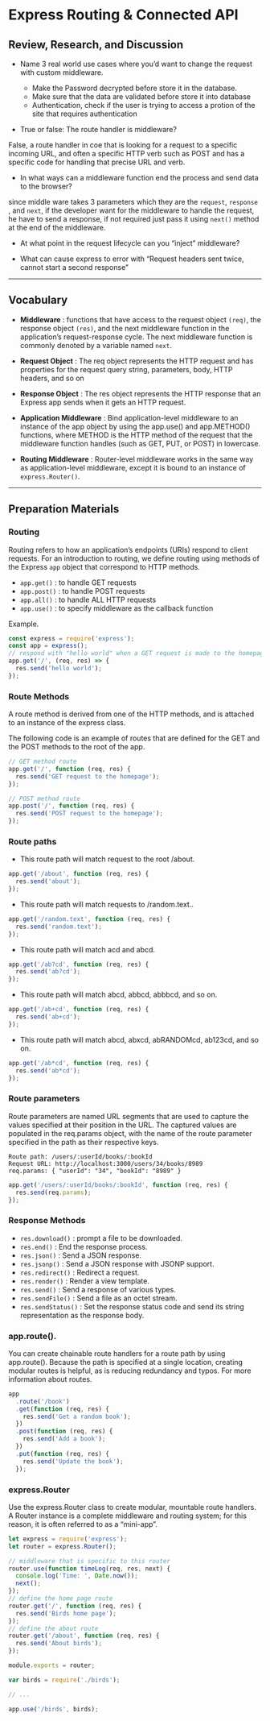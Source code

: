 # Express Routing & Connected API

## Review, Research, and Discussion

- Name 3 real world use cases where you’d want to change the request with custom middleware.

  - Make the Password decrypted before store it in the database.
  - Make sure that the data are validated before store it into database
  - Authentication, check if the user is trying to access a protion of the site that requires authentication

- True or false: The route handler is middleware?

False, a route handler in coe that is looking for a request to a specific incoming URL, and often a specific HTTP verb such as POST and has a specific code for handling that precise URL and verb.

- In what ways can a middleware function end the process and send data to the browser?

since middle ware takes 3 parameters which they are the `request`, `response` , and `next`, if the developer want for the middleware to handle the request, he have to send a response, if not required just pass it using `next()` method at the end of the middleware.

- At what point in the request lifecycle can you “inject” middleware?

- What can cause express to error with “Request headers sent twice, cannot start a second response”

---

## Vocabulary

- **Middleware** : functions that have access to the request object `(req)`, the response object `(res)`, and the next middleware function in the application’s request-response cycle. The next middleware function is commonly denoted by a variable named `next`.

- **Request Object** : The req object represents the HTTP request and has properties for the request query string, parameters, body, HTTP headers, and so on

- **Response Object** : The res object represents the HTTP response that an Express app sends when it gets an HTTP request.

- **Application Middleware** : Bind application-level middleware to an instance of the app object by using the app.use() and app.METHOD() functions, where METHOD is the HTTP method of the request that the middleware function handles (such as GET, PUT, or POST) in lowercase.

- **Routing Middleware** : Router-level middleware works in the same way as application-level middleware, except it is bound to an instance of `express.Router()`.

---

## Preparation Materials

### Routing

Routing refers to how an application’s endpoints (URIs) respond to client requests. For an introduction to routing, we define routing using methods of the Express `app` object that correspond to HTTP methods.

- `app.get()` : to handle GET requests
- `app.post()` : to handle POST requests
- `app.all()` : to handle ALL HTTP requests
- `app.use()` : to specify middleware as the callback function

Example.

```javascript
const express = require('express');
const app = express();
// respond with "hello world" when a GET request is made to the homepage
app.get('/', (req, res) => {
  res.send('hello world');
});
```

### Route Methods

A route method is derived from one of the HTTP methods, and is attached to an instance of the express class.

The following code is an example of routes that are defined for the GET and the POST methods to the root of the app.

```javascript
// GET method route
app.get('/', function (req, res) {
  res.send('GET request to the homepage');
});

// POST method route
app.post('/', function (req, res) {
  res.send('POST request to the homepage');
});
```

### Route paths

- This route path will match request to the root /about.

```javascript
app.get('/about', function (req, res) {
  res.send('about');
});
```

- This route path will match requests to /random.text..

```javascript
app.get('/random.text', function (req, res) {
  res.send('random.text');
});
```

- This route path will match acd and abcd.

```javascript
app.get('/ab?cd', function (req, res) {
  res.send('ab?cd');
});
```

- This route path will match abcd, abbcd, abbbcd, and so on.

```javascript
app.get('/ab+cd', function (req, res) {
  res.send('ab+cd');
});
```

- This route path will match abcd, abxcd, abRANDOMcd, ab123cd, and so on.

```javascript
app.get('/ab*cd', function (req, res) {
  res.send('ab*cd');
});
```

### Route parameters

Route parameters are named URL segments that are used to capture the values specified at their position in the URL. The captured values are populated in the req.params object, with the name of the route parameter specified in the path as their respective keys.

```text
Route path: /users/:userId/books/:bookId
Request URL: http://localhost:3000/users/34/books/8989
req.params: { "userId": "34", "bookId": "8989" }
```

```javascript
app.get('/users/:userId/books/:bookId', function (req, res) {
  res.send(req.params);
});
```

### Response Methods

- `res.download()` : prompt a file to be downloaded.
- `res.end()` : End the response process.
- `res.json()` : Send a JSON response.
- `res.jsonp()` : Send a JSON response with JSONP support.
- `res.redirect()` : Redirect a request.
- `res.render()` : Render a view template.
- `res.send()` : Send a response of various types.
- `res.sendFile()` : Send a file as an octet stream.
- `res.sendStatus()` : Set the response status code and send its string representation as the response body.

### app.route().

You can create chainable route handlers for a route path by using app.route(). Because the path is specified at a single location, creating modular routes is helpful, as is reducing redundancy and typos. For more information about routes.

```javascript
app
  .route('/book')
  .get(function (req, res) {
    res.send('Get a random book');
  })
  .post(function (req, res) {
    res.send('Add a book');
  })
  .put(function (req, res) {
    res.send('Update the book');
  });
```

### express.Router

Use the express.Router class to create modular, mountable route handlers. A Router instance is a complete middleware and routing system; for this reason, it is often referred to as a “mini-app”.

```javascript
let express = require('express');
let router = express.Router();

// middleware that is specific to this router
router.use(function timeLog(req, res, next) {
  console.log('Time: ', Date.now());
  next();
});
// define the home page route
router.get('/', function (req, res) {
  res.send('Birds home page');
});
// define the about route
router.get('/about', function (req, res) {
  res.send('About birds');
});

module.exports = router;
```

```javascript
var birds = require('./birds');

// ...

app.use('/birds', birds);
```
